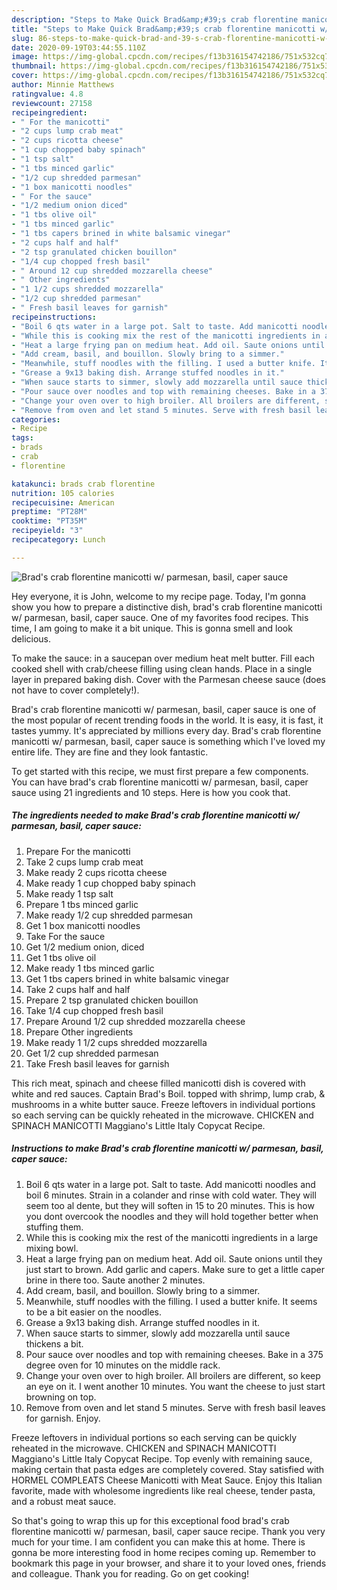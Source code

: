 ```yaml
---
description: "Steps to Make Quick Brad&amp;#39;s crab florentine manicotti w/ parmesan, basil, caper sauce"
title: "Steps to Make Quick Brad&amp;#39;s crab florentine manicotti w/ parmesan, basil, caper sauce"
slug: 86-steps-to-make-quick-brad-and-39-s-crab-florentine-manicotti-w-parmesan-basil-caper-sauce
date: 2020-09-19T03:44:55.110Z
image: https://img-global.cpcdn.com/recipes/f13b316154742186/751x532cq70/brads-crab-florentine-manicotti-w-parmesan-basil-caper-sauce-recipe-main-photo.jpg
thumbnail: https://img-global.cpcdn.com/recipes/f13b316154742186/751x532cq70/brads-crab-florentine-manicotti-w-parmesan-basil-caper-sauce-recipe-main-photo.jpg
cover: https://img-global.cpcdn.com/recipes/f13b316154742186/751x532cq70/brads-crab-florentine-manicotti-w-parmesan-basil-caper-sauce-recipe-main-photo.jpg
author: Minnie Matthews
ratingvalue: 4.8
reviewcount: 27158
recipeingredient:
- " For the manicotti"
- "2 cups lump crab meat"
- "2 cups ricotta cheese"
- "1 cup chopped baby spinach"
- "1 tsp salt"
- "1 tbs minced garlic"
- "1/2 cup shredded parmesan"
- "1 box manicotti noodles"
- " For the sauce"
- "1/2 medium onion diced"
- "1 tbs olive oil"
- "1 tbs minced garlic"
- "1 tbs capers brined in white balsamic vinegar"
- "2 cups half and half"
- "2 tsp granulated chicken bouillon"
- "1/4 cup chopped fresh basil"
- " Around 12 cup shredded mozzarella cheese"
- " Other ingredients"
- "1 1/2 cups shredded mozzarella"
- "1/2 cup shredded parmesan"
- " Fresh basil leaves for garnish"
recipeinstructions:
- "Boil 6 qts water in a large pot. Salt to taste. Add manicotti noodles and boil 6 minutes. Strain in a colander and rinse with cold water. They will seem too al dente, but they will soften in 15 to 20 minutes. This is how you dont overcook the noodles and they will hold together better when stuffing them."
- "While this is cooking mix the rest of the manicotti ingredients in a large mixing bowl."
- "Heat a large frying pan on medium heat. Add oil. Saute onions until they just start to brown. Add garlic and capers. Make sure to get a little caper brine in there too. Saute another 2 minutes."
- "Add cream, basil, and bouillon. Slowly bring to a simmer."
- "Meanwhile, stuff noodles with the filling. I used a butter knife. It seems to be a bit easier on the noodles."
- "Grease a 9x13 baking dish. Arrange stuffed noodles in it."
- "When sauce starts to simmer, slowly add mozzarella until sauce thickens a bit."
- "Pour sauce over noodles and top with remaining cheeses. Bake in a 375 degree oven for 10 minutes on the middle rack."
- "Change your oven over to high broiler. All broilers are different, so keep an eye on it. I went another 10 minutes. You want the cheese to just start browning on top."
- "Remove from oven and let stand 5 minutes. Serve with fresh basil leaves for garnish. Enjoy."
categories:
- Recipe
tags:
- brads
- crab
- florentine

katakunci: brads crab florentine 
nutrition: 105 calories
recipecuisine: American
preptime: "PT28M"
cooktime: "PT35M"
recipeyield: "3"
recipecategory: Lunch

---
```



![Brad&#39;s crab florentine manicotti w/ parmesan, basil, caper sauce](https://img-global.cpcdn.com/recipes/f13b316154742186/751x532cq70/brads-crab-florentine-manicotti-w-parmesan-basil-caper-sauce-recipe-main-photo.jpg)

Hey everyone, it is John, welcome to my recipe page. Today, I'm gonna show you how to prepare a distinctive dish, brad&#39;s crab florentine manicotti w/ parmesan, basil, caper sauce. One of my favorites food recipes. This time, I am going to make it a bit unique. This is gonna smell and look delicious.

To make the sauce: in a saucepan over medium heat melt butter. Fill each cooked shell with crab/cheese filling using clean hands. Place in a single layer in prepared baking dish. Cover with the Parmesan cheese sauce (does not have to cover completely!).

Brad&#39;s crab florentine manicotti w/ parmesan, basil, caper sauce is one of the most popular of recent trending foods in the world. It is easy, it is fast, it tastes yummy. It's appreciated by millions every day. Brad&#39;s crab florentine manicotti w/ parmesan, basil, caper sauce is something which I've loved my entire life. They are fine and they look fantastic.


To get started with this recipe, we must first prepare a few components. You can have brad&#39;s crab florentine manicotti w/ parmesan, basil, caper sauce using 21 ingredients and 10 steps. Here is how you cook that.

<!--inarticleads1-->

##### The ingredients needed to make Brad&#39;s crab florentine manicotti w/ parmesan, basil, caper sauce:

1. Prepare  For the manicotti
1. Take 2 cups lump crab meat
1. Make ready 2 cups ricotta cheese
1. Make ready 1 cup chopped baby spinach
1. Make ready 1 tsp salt
1. Prepare 1 tbs minced garlic
1. Make ready 1/2 cup shredded parmesan
1. Get 1 box manicotti noodles
1. Take  For the sauce
1. Get 1/2 medium onion, diced
1. Get 1 tbs olive oil
1. Make ready 1 tbs minced garlic
1. Get 1 tbs capers brined in white balsamic vinegar
1. Take 2 cups half and half
1. Prepare 2 tsp granulated chicken bouillon
1. Take 1/4 cup chopped fresh basil
1. Prepare  Around 1/2 cup shredded mozzarella cheese
1. Prepare  Other ingredients
1. Make ready 1 1/2 cups shredded mozzarella
1. Get 1/2 cup shredded parmesan
1. Take  Fresh basil leaves for garnish


This rich meat, spinach and cheese filled manicotti dish is covered with white and red sauces. Captain Brad&#39;s Boil. topped with shrimp, lump crab, &amp; mushrooms in a white butter sauce. Freeze leftovers in individual portions so each serving can be quickly reheated in the microwave. CHICKEN and SPINACH MANICOTTI Maggiano&#39;s Little Italy Copycat Recipe. 

<!--inarticleads2-->

##### Instructions to make Brad&#39;s crab florentine manicotti w/ parmesan, basil, caper sauce:

1. Boil 6 qts water in a large pot. Salt to taste. Add manicotti noodles and boil 6 minutes. Strain in a colander and rinse with cold water. They will seem too al dente, but they will soften in 15 to 20 minutes. This is how you dont overcook the noodles and they will hold together better when stuffing them.
1. While this is cooking mix the rest of the manicotti ingredients in a large mixing bowl.
1. Heat a large frying pan on medium heat. Add oil. Saute onions until they just start to brown. Add garlic and capers. Make sure to get a little caper brine in there too. Saute another 2 minutes.
1. Add cream, basil, and bouillon. Slowly bring to a simmer.
1. Meanwhile, stuff noodles with the filling. I used a butter knife. It seems to be a bit easier on the noodles.
1. Grease a 9x13 baking dish. Arrange stuffed noodles in it.
1. When sauce starts to simmer, slowly add mozzarella until sauce thickens a bit.
1. Pour sauce over noodles and top with remaining cheeses. Bake in a 375 degree oven for 10 minutes on the middle rack.
1. Change your oven over to high broiler. All broilers are different, so keep an eye on it. I went another 10 minutes. You want the cheese to just start browning on top.
1. Remove from oven and let stand 5 minutes. Serve with fresh basil leaves for garnish. Enjoy.


Freeze leftovers in individual portions so each serving can be quickly reheated in the microwave. CHICKEN and SPINACH MANICOTTI Maggiano&#39;s Little Italy Copycat Recipe. Top evenly with remaining sauce, making certain that pasta edges are completely covered. Stay satisfied with HORMEL COMPLEATS Cheese Manicotti with Meat Sauce. Enjoy this Italian favorite, made with wholesome ingredients like real cheese, tender pasta, and a robust meat sauce. 

So that's going to wrap this up for this exceptional food brad&#39;s crab florentine manicotti w/ parmesan, basil, caper sauce recipe. Thank you very much for your time. I am confident you can make this at home. There is gonna be more interesting food in home recipes coming up. Remember to bookmark this page in your browser, and share it to your loved ones, friends and colleague. Thank you for reading. Go on get cooking!
